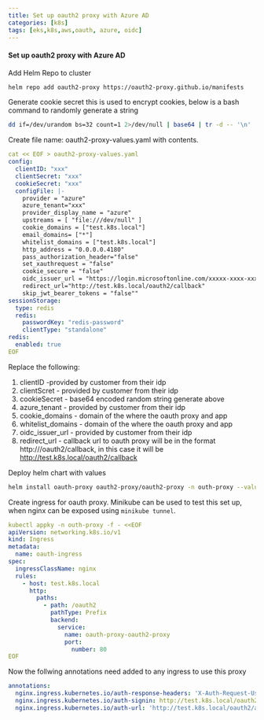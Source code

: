 ```yaml
---
title: Set up oauth2 proxy with Azure AD
categories: [k8s]
tags: [eks,k8s,aws,oauth, azure, oidc]
---
```


#### Set up oauth2 proxy with Azure AD

Add Helm Repo to cluster
```bash
helm repo add oauth2-proxy https://oauth2-proxy.github.io/manifests
```

Generate cookie secret this is used to encrypt cookies, below is a bash command to randomly generate a string
```bash
dd if=/dev/urandom bs=32 count=1 2>/dev/null | base64 | tr -d -- '\n' | tr -- '+/' '-_' ; echo
```

Create file name: oauth2-proxy-values.yaml with contents. 
```yaml
cat << EOF > oauth2-proxy-values.yaml 
config:
  clientID: "xxx"
  clientSecret: "xxx"
  cookieSecret: "xxx"
  configFile: |-
    provider = "azure"
    azure_tenant="xxx"
    provider_display_name = "azure"  
    upstreams = [ "file:///dev/null" ]
    cookie_domains = ["test.k8s.local"]
    email_domains= ["*"]
    whitelist_domains = ["test.k8s.local"]
    http_address = "0.0.0.0.4180"
    pass_authorization_header="false"
    set_xauthrequest = "false"
    cookie_secure = "false"
    oidc_issuer_url = "https://login.microsoftonline.com/xxxxx-xxxx-xxx/v2.0"
    redirect_url="http://test.k8s.local/oauth2/callback"
    skip_jwt_bearer_tokens = "false""
sessionStorage:
  type: redis
  redis:
    passwordKey: "redis-password"
    clientType: "standalone"
redis:
  enabled: true
EOF
```
Replace the following:
1. clientID -provided by customer from their idp
2. clientScret - provided by customer from their idp
3. cookieSecret - base64 encoded random string generate above
4. azure_tenant - provided by customer from their idp
5. cookie_domains - domain of the where the oauth proxy and app
6. whitelist_domains - domain of the where the oauth proxy and app
7. oidc_issuer_url -  provided by customer from their idp
8. redirect_url - callback url to oauth proxy will be in the format http://<domain>/oauth2/callback, in this case it will be http://test.k8s.local/oauth2/callback

Deploy helm chart with values 
```bash 
helm install oauth-proxy oauth2-proxy/oauth2-proxy -n outh-proxy --values oauth2-proxy-values.yaml 
```



Create ingress for oauth proxy. Minikube can be used to test this set up, when nginx can be exposed using `minikube tunnel`.
```yaml
kubectl appky -n outh-proxy -f - <<EOF
apiVersion: networking.k8s.io/v1
kind: Ingress
metadata:
  name: oauth-ingress
spec:
  ingressClassName: nginx
  rules:
    - host: test.k8s.local
      http:
        paths:
          - path: /oauth2
            pathType: Prefix
            backend:
              service:
                name: oauth-proxy-oauth2-proxy
                port:
                  number: 80
EOF
```


Now the follwing annotations need added to any ingress to use this proxy
```yaml
annotations:
  nginx.ingress.kubernetes.io/auth-response-headers: 'X-Auth-Request-User,X-Auth-Request-Email'
  nginx.ingress.kubernetes.io/auth-signin: http://test.k8s.local/oauth2/start?rd=https://$host$request_uri
  nginx.ingress.kubernetes.io/auth-url: 'http://test.k8s.local/oauth2/auth'
```
